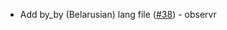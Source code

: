 - Add by_by (Belarusian) lang file ([#38](https://github.com/MehVahdJukaar/FarmersDelight/pull/38)) - observr